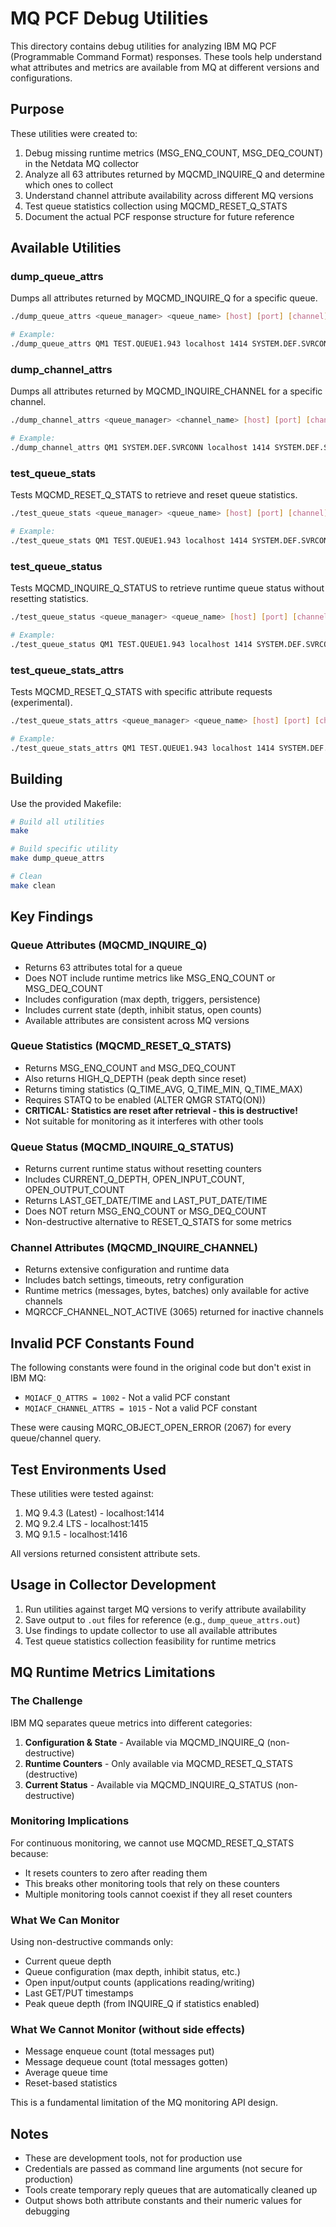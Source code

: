 # MQ PCF Debug Utilities

This directory contains debug utilities for analyzing IBM MQ PCF (Programmable Command Format) responses. These tools help understand what attributes and metrics are available from MQ at different versions and configurations.

## Purpose

These utilities were created to:
1. Debug missing runtime metrics (MSG_ENQ_COUNT, MSG_DEQ_COUNT) in the Netdata MQ collector
2. Analyze all 63 attributes returned by MQCMD_INQUIRE_Q and determine which ones to collect
3. Understand channel attribute availability across different MQ versions
4. Test queue statistics collection using MQCMD_RESET_Q_STATS
5. Document the actual PCF response structure for future reference

## Available Utilities

### dump_queue_attrs
Dumps all attributes returned by MQCMD_INQUIRE_Q for a specific queue.

```bash
./dump_queue_attrs <queue_manager> <queue_name> [host] [port] [channel] [user] [password]

# Example:
./dump_queue_attrs QM1 TEST.QUEUE1.943 localhost 1414 SYSTEM.DEF.SVRCONN app passw0rd
```

### dump_channel_attrs
Dumps all attributes returned by MQCMD_INQUIRE_CHANNEL for a specific channel.

```bash
./dump_channel_attrs <queue_manager> <channel_name> [host] [port] [channel] [user] [password]

# Example:
./dump_channel_attrs QM1 SYSTEM.DEF.SVRCONN localhost 1414 SYSTEM.DEF.SVRCONN app passw0rd
```

### test_queue_stats
Tests MQCMD_RESET_Q_STATS to retrieve and reset queue statistics.

```bash
./test_queue_stats <queue_manager> <queue_name> [host] [port] [channel] [user] [password]

# Example:
./test_queue_stats QM1 TEST.QUEUE1.943 localhost 1414 SYSTEM.DEF.SVRCONN app passw0rd
```

### test_queue_status
Tests MQCMD_INQUIRE_Q_STATUS to retrieve runtime queue status without resetting statistics.

```bash
./test_queue_status <queue_manager> <queue_name> [host] [port] [channel] [user] [password]

# Example:
./test_queue_status QM1 TEST.QUEUE1.943 localhost 1414 SYSTEM.DEF.SVRCONN app passw0rd
```

### test_queue_stats_attrs
Tests MQCMD_RESET_Q_STATS with specific attribute requests (experimental).

```bash
./test_queue_stats_attrs <queue_manager> <queue_name> [host] [port] [channel] [user] [password]

# Example:
./test_queue_stats_attrs QM1 TEST.QUEUE1.943 localhost 1414 SYSTEM.DEF.SVRCONN app passw0rd
```

## Building

Use the provided Makefile:

```bash
# Build all utilities
make

# Build specific utility
make dump_queue_attrs

# Clean
make clean
```

## Key Findings

### Queue Attributes (MQCMD_INQUIRE_Q)
- Returns 63 attributes total for a queue
- Does NOT include runtime metrics like MSG_ENQ_COUNT or MSG_DEQ_COUNT
- Includes configuration (max depth, triggers, persistence)
- Includes current state (depth, inhibit status, open counts)
- Available attributes are consistent across MQ versions

### Queue Statistics (MQCMD_RESET_Q_STATS)
- Returns MSG_ENQ_COUNT and MSG_DEQ_COUNT
- Also returns HIGH_Q_DEPTH (peak depth since reset)
- Returns timing statistics (Q_TIME_AVG, Q_TIME_MIN, Q_TIME_MAX)
- Requires STATQ to be enabled (ALTER QMGR STATQ(ON))
- **CRITICAL: Statistics are reset after retrieval - this is destructive!**
- Not suitable for monitoring as it interferes with other tools

### Queue Status (MQCMD_INQUIRE_Q_STATUS)
- Returns current runtime status without resetting counters
- Includes CURRENT_Q_DEPTH, OPEN_INPUT_COUNT, OPEN_OUTPUT_COUNT
- Returns LAST_GET_DATE/TIME and LAST_PUT_DATE/TIME
- Does NOT return MSG_ENQ_COUNT or MSG_DEQ_COUNT
- Non-destructive alternative to RESET_Q_STATS for some metrics

### Channel Attributes (MQCMD_INQUIRE_CHANNEL)
- Returns extensive configuration and runtime data
- Includes batch settings, timeouts, retry configuration
- Runtime metrics (messages, bytes, batches) only available for active channels
- MQRCCF_CHANNEL_NOT_ACTIVE (3065) returned for inactive channels

## Invalid PCF Constants Found

The following constants were found in the original code but don't exist in IBM MQ:
- `MQIACF_Q_ATTRS = 1002` - Not a valid PCF constant
- `MQIACF_CHANNEL_ATTRS = 1015` - Not a valid PCF constant

These were causing MQRC_OBJECT_OPEN_ERROR (2067) for every queue/channel query.

## Test Environments Used

These utilities were tested against:
1. MQ 9.4.3 (Latest) - localhost:1414
2. MQ 9.2.4 LTS - localhost:1415  
3. MQ 9.1.5 - localhost:1416

All versions returned consistent attribute sets.

## Usage in Collector Development

1. Run utilities against target MQ versions to verify attribute availability
2. Save output to `.out` files for reference (e.g., `dump_queue_attrs.out`)
3. Use findings to update collector to use all available attributes
4. Test queue statistics collection feasibility for runtime metrics

## MQ Runtime Metrics Limitations

### The Challenge
IBM MQ separates queue metrics into different categories:
1. **Configuration & State** - Available via MQCMD_INQUIRE_Q (non-destructive)
2. **Runtime Counters** - Only available via MQCMD_RESET_Q_STATS (destructive)
3. **Current Status** - Available via MQCMD_INQUIRE_Q_STATUS (non-destructive)

### Monitoring Implications
For continuous monitoring, we cannot use MQCMD_RESET_Q_STATS because:
- It resets counters to zero after reading them
- This breaks other monitoring tools that rely on these counters
- Multiple monitoring tools cannot coexist if they all reset counters

### What We Can Monitor
Using non-destructive commands only:
- Current queue depth
- Queue configuration (max depth, inhibit status, etc.)
- Open input/output counts (applications reading/writing)
- Last GET/PUT timestamps
- Peak queue depth (from INQUIRE_Q if statistics enabled)

### What We Cannot Monitor (without side effects)
- Message enqueue count (total messages put)
- Message dequeue count (total messages gotten)
- Average queue time
- Reset-based statistics

This is a fundamental limitation of the MQ monitoring API design.

## Notes

- These are development tools, not for production use
- Credentials are passed as command line arguments (not secure for production)
- Tools create temporary reply queues that are automatically cleaned up
- Output shows both attribute constants and their numeric values for debugging